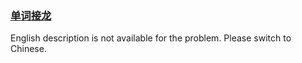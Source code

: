 ### [单词接龙](https://leetcode.com/problems/om3reC)

<p>English description is not available for the problem. Please switch to Chinese.</p>
